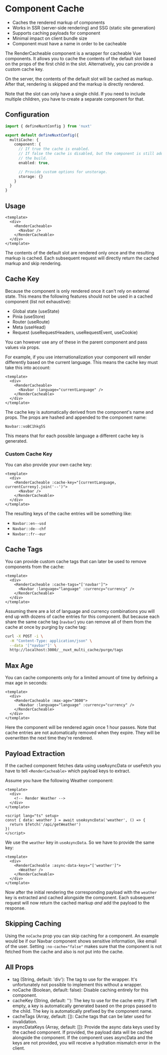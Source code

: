 # Component Cache

- Caches the rendered markup of components
- Works in SSR (server-side rendering) and SSG (static site generation)
- Supports caching payloads for component
- Minimal impact on client bundle size
- Component must have a name in order to be cacheable

The RenderCacheable component is a wrapper for cacheable Vue components. It
allows you to cache the contents of the default slot based on the props of the
first child in the slot. Alternatively, you can provide a custom cache key.

On the server, the contents of the default slot will be cached as markup. After
that, rendering is skipped and the markup is directly rendered.

Note that the slot can only have a single child. If you need to include
multiple children, you have to create a separate component for that.

## Configuration

```typescript
import { defineNuxtConfig } from 'nuxt'

export default defineNuxtConfig({
  multiCache: {
    component: {
      // If true the cache is enabled.
      // If false the cache is disabled, but the component is still added to
      // the build.
      enabled: true,

      // Provide custom options for unstorage.
      storage: {}
    }
  }
}
```

## Usage

```vue
<template>
  <div>
    <RenderCacheable>
      <Navbar />
    </RenderCacheable>
  </div>
</template>
```

The contents of the default slot are rendered only once and the resulting
markup is cached. Each subsequent request will directly return the cached
markup and skip rendering.

## Cache Key

Because the component is only rendered once it can't rely on external state.
This means the following features should not be used in a cached component
(list not exhaustive):

- Global state (useState)
- Pinia (useStore)
- Router (useRoute)
- Meta (useHead)
- Request (useRequestHeaders, useRequestEvent, useCookie)

You can however use any of these in the parent component and pass values via
props.

For example, if you use internationalization your component will render
differently based on the current language. This means the cache key must take
this into account:

```vue
<template>
  <div>
    <RenderCacheable>
      <Navbar :language="currentLanguage" />
    </RenderCacheable>
  </div>
</template>
```

The cache key is automatically derived from the component's name and props.
The props are hashed and appended to the component name:

```
Navbar::voBC1hkg5S
```

This means that for each possible language a different cache key is generated.

### Custom Cache Key

You can also provide your own cache key:

```vue
<template>
  <div>
    <RenderCacheable :cache-key="[currentLanguage, currentCurreny].join('--')">
      <Navbar />
    </RenderCacheable>
  </div>
</template>
```

The resulting keys of the cache entries will be something like:

- `Navbar::en--usd`
- `Navbar::de--chf`
- `Navbar::fr--eur`

## Cache Tags

You can provide custom cache tags that can later be used to remove
components from the cache:

```vue
<template>
  <div>
    <RenderCacheable :cache-tags="['navbar']">
      <Navbar :language="language" :currency="currency" />
    </RenderCacheable>
  </div>
</template>
```

Assuming there are a lot of language and currency combinations you will end up
with dozens of cache entries for this component. But because each share the
same cache tag (`navbar`) you can remove all of them from the cache at once by
purging by cache tag:

```bash
curl -X POST -i \
  -H "Content-Type: application/json" \
  --data '["navbar"]' \
  http://localhost:3000/__nuxt_multi_cache/purge/tags
```

## Max Age

You can cache components only for a limited amount of time by defining a max
age in seconds:

```vue
<template>
  <div>
    <RenderCacheable :max-age="3600">
      <Navbar :language="language" :currency="currency" />
    </RenderCacheable>
  </div>
</template>
```

Here the component will be rendered again once 1 hour passes. Note that cache
entries are not automatically removed when they expire. They will be
overwritten the next time they're rendered.

## Payload Extraction

If the cached component fetches data using useAsyncData or useFetch you have to
tell `<RenderCacheable>` which payload keys to extract.

Assume you have the following Weather component:

```vue
<template>
  <div>
    <!-- Render Weather -->
  </div>
</template>

<script lang="ts" setup>
const { data: weather } = await useAsyncData('weather', () => {
  return $fetch('/api/getWeather')
})
</script>
```

We use the `weather` key in `useAsyncData`. So we have to provide the same key:

```vue
<template>
  <div>
    <RenderCacheable :async-data-keys="['weather']">
      <Weather />
    </RenderCacheable>
  </div>
</template>
```

Now after the initial rendering the corresponding payload with the `weather`
key is extracted and cached alongside the component. Each subsequent request
will now return the cached markup _and_ add the payload to the response.

## Skipping Caching

Using the `noCache` prop you can skip caching for a component. An example would
be if our Navbar component shows sensitive information, like email of the user.
Setting `:no-cache="false"` makes sure that the component is not fetched from
the cache and also is not put into the cache.

## All Props

- tag (String, default: 'div'): The tag to use for the wrapper. It's
  unfortunately not possible to implement this without a wrapper.
- noCache (Boolean, default: false): Disable caching entirely for this
  component.
- cacheKey (String, default: ''): The key to use for the cache entry. If left
  empty, a key is automatically generated based on the props passed to the
  child. The key is automatically prefixed by the component name.
- cacheTags (Array, default: []): Cache tags that can be later used for
  invalidation.
- asyncDataKeys (Array, default: []): Provide the async data keys used by the
  cached component. If provided, the payload data will be cached alongside the
  component. If the component uses asyncData and the keys are not provided, you
  will receive a hydration mismatch error in the client.



